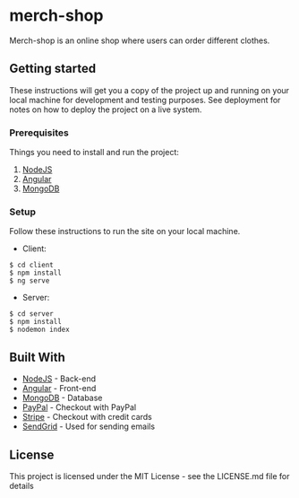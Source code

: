 # merch-shop

Merch-shop is an online shop where users can order different clothes.

## Getting started

These instructions will get you a copy of the project up and running on your local machine for development and testing purposes. 
See deployment for notes on how to deploy the project on a live system.

### Prerequisites

Things you need to install and run the project:

1. [NodeJS](https://nodejs.org/en/)
2. [Angular](https://angular.io)
3. [MongoDB](https://www.mongodb.com)

### Setup

Follow these instructions to run the site on your local machine.

- Client:
```shell
$ cd client
$ npm install
$ ng serve
```

- Server:
```shell
$ cd server
$ npm install
$ nodemon index
```

## Built With

- [NodeJS](https://nodejs.org/en/) - Back-end
- [Angular](https://angular.io) - Front-end
- [MongoDB](https://www.mongodb.com) - Database
- [PayPal](https://developer.paypal.com) - Checkout with PayPal
- [Stripe](https://stripe.com) - Checkout with credit cards
- [SendGrid](https://sendgrid.com) - Used for sending emails

## License

This project is licensed under the MIT License - see the LICENSE.md file for details
